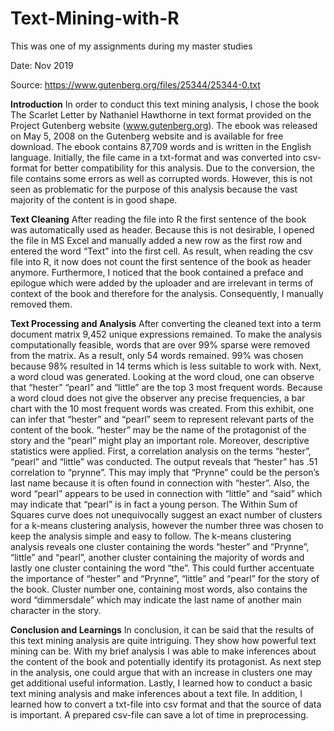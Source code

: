 # Text-Mining-with-R
This was one of my assignments during my master studies

Date: Nov 2019

Source: https://www.gutenberg.org/files/25344/25344-0.txt

**Introduction**
In order to conduct this text mining analysis, I chose the book The Scarlet Letter by Nathaniel Hawthorne in text format provided on the Project Gutenberg website
(www.gutenberg.org). The ebook was released on May 5, 2008 on the Gutenberg website and is available for free download. The ebook contains 87,709 words and is written
in the English language. Initially, the file came in a txt-format and was converted into csv-format for better compatibility for this analysis. Due to the conversion, 
the file contains some errors as well as corrupted words. However, this is not seen as problematic for the purpose of this analysis because the vast majority of the content
is in good shape. 

**Text Cleaning**
After reading the file into R the first sentence of the book was automatically used as header. Because this is not desirable, I opened the file in MS Excel and manually added a
new row as the first row and entered the word “Text” into the first cell. As result, when reading the csv file into R, it now does not count the first sentence of the book as 
header anymore. Furthermore, I noticed that the book contained a preface and epilogue which were added by the uploader and are irrelevant in terms of context of the book and 
therefore for the analysis. Consequently, I manually removed them. 

**Text Processing and Analysis**
After converting the cleaned text into a term document matrix 9,452 unique expressions remained. To make the analysis computationally feasible, words that are over 99% sparse were 
removed from the matrix. As a result, only 54 words remained. 99% was chosen because 98% resulted in 14 terms which is less suitable to work with. Next, a word cloud was generated. 
Looking at the word cloud, one can observe that “hester” “pearl” and “little” are the top 3 most frequent words. Because a word cloud does not give the observer any precise frequencies,
a bar chart with the 10 most frequent words was created. From this exhibit, one can infer that “hester” and “pearl” seem to represent relevant parts of the content of the book. “hester”
may be the name of the protagonist of the story and the “pearl” might play an important role. Moreover, descriptive statistics were applied. First, a correlation analysis on the terms 
“hester”, “pearl” and “little” was conducted. The output reveals that “hester” has .51 correlation to “prynne”. This may imply that “Prynne” could be the person’s last name because it 
is often found in connection with “hester”. Also, the word “pearl” appears to be used in connection with “little” and “said” which may indicate that “pearl” is in fact a young person.
The Within Sum of Squares curve does not unequivocally suggest an exact number of clusters for a k-means clustering analysis, however the number three was chosen to keep the analysis 
simple and easy to follow. The k-means clustering analysis reveals one cluster containing the words “hester” and “Prynne”, “little” and “pearl”, another cluster containing the majority 
of words and lastly one cluster containing the word “the”. This could further accentuate the importance of “hester” and “Prynne”, “little” and “pearl” for the story of the book. Cluster 
number one, containing most words, also contains the word “dimmersdale” which may indicate the last name of another main character in the story.

**Conclusion and Learnings** 
In conclusion, it can be said that the results of this text mining analysis are quite intriguing. They show how powerful text mining can be. With my brief analysis I was able to 
make inferences about the content of the book and potentially identify its protagonist. As next step in the analysis, one could argue that with an increase in clusters one may get 
additional useful information. Lastly, I learned how to conduct a basic text mining analysis and make inferences about a text file. In addition, I learned how to convert a txt-file into csv format 
and that the source of data is important. A prepared csv-file can save a lot of time in preprocessing. 
